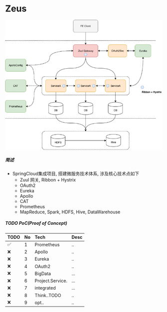 # Zeus

![zeus](https://raw.githubusercontent.com/MichaelYgZhang/Zeus/master/images/Zeus.png)

##### 简述
- SpringCloud集成项目, 搭建微服务技术体系, 涉及核心技术点如下
    - Zuul 网关, Ribbon + Hystrix
    - OAuth2
    - Eureka
    - Apollo
    - CAT
    - Prometheus
    - MapReduce, Spark, HDFS, Hive, DataWarehouse


##### TODO PoC(Proof of Concept)
|TODO | No | Tech | Desc |
|:---|:---|:-----|:------|
|✅|1| Prometheus|..|
|❌|2| Apollo| ..|
|❌|3| Eureka| ..|
|❌|4| OAuth2| ..|
|❌|5| BigData|...|
|❌|6| Project.Service.|...|
|❌|7| integrated|...|
|❌|8| Think..TODO|..|
|❌|9| opt..|..|





